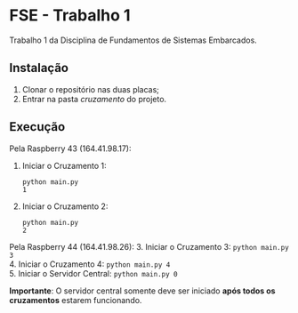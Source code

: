 # FSE - Trabalho 1
Trabalho 1 da Disciplina de Fundamentos de Sistemas Embarcados.

## Instalação

1. Clonar o repositório nas duas placas;
2. Entrar na pasta *cruzamento* do projeto.

## Execução

Pela Raspberry 43 (164.41.98.17):
1. Iniciar o Cruzamento 1:
    ```
    python main.py
    1
    ```
2. Iniciar o Cruzamento 2:
    ```
    python main.py
    2
    ```

Pela Raspberry 44 (164.41.98.26):
3. Iniciar o Cruzamento 3:
    ```
    python main.py
    3
    ```  
4. Iniciar o Cruzamento 4:
    ```
    python main.py
    4
    ```  
5. Iniciar o Servidor Central:
    ```
    python main.py
    0
    ```  

**Importante**: O servidor central somente deve ser iniciado **após todos os cruzamentos** estarem funcionando.